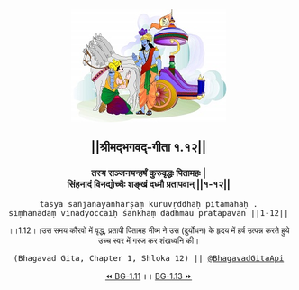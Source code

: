 <center><img src="../../asset/BG.png" alt="#API #bhagavadgitaapi #slok #nodejs #js #api #gitaapi #krishna #hinduism #vedic #ISKCON #shreemadbhagavadgita #technology"/>
<h2>||श्रीमद्‍भगवद्‍-गीता १.१२||</h2>
<h3>तस्य सञ्जनयन्हर्षं कुरुवृद्धः पितामहः |<br/>सिंहनादं विनद्योच्चैः शङ्खं दध्मौ प्रतापवान् ||१-१२||</h3>
<pre>tasya sañjanayanharṣaṃ kuruvṛddhaḥ pitāmahaḥ .<br/>siṃhanādaṃ vinadyoccaiḥ śaṅkhaṃ dadhmau pratāpavān ||1-12||</pre>
<p>।।1.12।।उस समय कौरवों में वृद्ध, प्रतापी पितामह भीष्म ने उस (दुर्योधन) के हृदय में हर्ष उत्पन्न करते हुये उच्च स्वर में गरज कर शंखध्वनि की।</p>
<pre>(Bhagavad Gita, Chapter 1, Shloka 12) || <a href="https://twitter.com/bhagavadgitaapi">@BhagavadGitaApi</a></pre><a href="../../1/11">⏪  BG-1.11</a><b>        ।।        </b><a href="../../1/13">BG-1.13  ⏩</a></center></center>